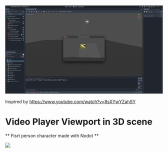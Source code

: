 ![logo](video-player3D.png)

Inspired by https://www.youtube.com/watch?v=8sXYwYZahSY  

# Video Player Viewport in 3D scene

** Fisrt person character made with Nodot **

[![](https://img.shields.io/youtube/channel/subscribers/UColWkNMgHseKyU7D1QGeoyQ?label=YOUTUBE&style=for-the-badge)](https://www.youtube.com/@GodotNodot)

